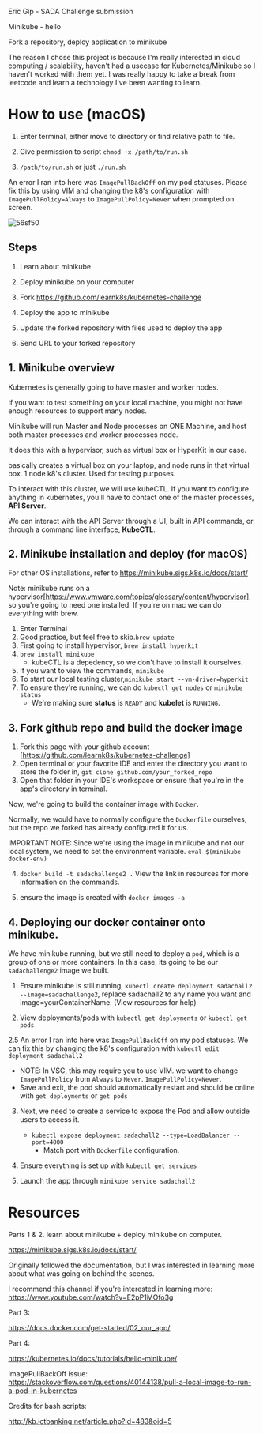 Eric Gip - SADA Challenge submission

Minikube - hello 

Fork a repository, deploy application to minikube 

The reason I chose this project is because I'm really interested in cloud computing / scalability, haven't had a usecase for Kubernetes/Minikube so I haven't worked with them yet. I was really happy to take a break from leetcode and learn a technology I've been wanting to learn. 

# How to use (macOS)

1. Enter terminal, either move to directory or find relative path to file. 

2. Give permission to script `chmod +x /path/to/run.sh`

3. `/path/to/run.sh` or just `./run.sh`

An error I ran into here was `ImagePullBackOff` on my pod statuses. Please fix this by using VIM and changing the k8's configuration with `ImagePullPolicy=Always` to `ImagePullPolicy=Never` when prompted on screen.

![56sf50](https://user-images.githubusercontent.com/42220408/115805030-fd012800-a398-11eb-821b-76856ac01fb6.gif)

## Steps

1. Learn about minikube 

2. Deploy minikube on your computer

3. Fork https://github.com/learnk8s/kubernetes-challenge

4. Deploy the app to minikube

5. Update the forked repository with files used to deploy the app

6. Send URL to your forked repository

## 1. Minikube overview

Kubernetes is generally going to have master and worker nodes. 

If you want to test something on your local machine, you might not have enough resources to support many nodes. 

Minikube will run Master and Node processes on ONE Machine, and host both master processes and worker processes node. 

It does this with a hypervisor, such as virtual box or HyperKit in our case.

basically creates a virtual box on your laptop, and node runs in that virtual box. 1 node k8's cluster. Used for testing purposes. 

To interact with this cluster, we will use kubeCTL. If you want to configure anything in kubernetes, you'll have to contact one of the master processes, **API Server**. 

We can interact with the API Server through a UI, built in API commands, or through a command line interface, **KubeCTL**.   

## 2. Minikube installation and deploy (for macOS)

For other OS installations, refer to https://minikube.sigs.k8s.io/docs/start/

Note: minikube runs on a hypervisor[https://www.vmware.com/topics/glossary/content/hypervisor], so you're going to need one installed. If you're on mac we can do everything with brew. 

1. Enter Terminal
2. Good practice, but feel free to skip.`brew update`
3. First going to install hypervisor, `brew install hyperkit`
5. `brew install minikube`
	* kubeCTL is a depedency, so we don't have to install it ourselves.
6. If you want to view the commands, `minikube` 
7. To start our local testing cluster,`minikube start --vm-driver=hyperkit`
8. To ensure they're running, we can do `kubectl get nodes` or `minikube status` 
	* We're making sure **status** is `READY` and **kubelet** is `RUNNING`. 

## 3. Fork github repo and build the docker image

1. Fork this page with your github account [https://github.com/learnk8s/kubernetes-challenge]
2. Open terminal or your favorite IDE and enter the directory you want to store the folder in, `git clone github.com/your_forked_repo`
3. Open that folder in your IDE's workspace or ensure that you're in the app's directory in terminal.  

Now, we're going to build the container image with `Docker`.

Normally, we would have to normally configure the `Dockerfile` ourselves, but the repo we forked has already configured it for us. 

IMPORTANT NOTE: Since we're using the image in minikube and not our local system, we need to set the environment variable. `eval $(minikube docker-env)`

4. `docker build -t sadachallenge2 .` View the link in resources for more information on the commands. 

5. ensure the image is created with `docker images -a`

## 4. Deploying our docker container onto minikube. 

We have minikube running, but we still need to deploy a `pod`, which is a group of one or more containers. In this case, its going to be our `sadachallenge2` image we built. 

1. Ensure minikube is still running, `kubectl create deployment sadachall2 --image=sadachallenge2`, replace sadachall2 to any name you want and image=yourContainerName. (View resources for help)

2. View deployments/pods with `kubectl get deployments` or `kubectl get pods`

2.5 An error I ran into here was `ImagePullBackOff` on my pod statuses. We can fix this by changing the k8's configuration with `kubectl edit deployment sadachall2`
   * NOTE: In VSC, this may require you to use VIM. we want to change `ImagePullPolicy` from `Always` to `Never`. `ImagePullPolicy=Never`. 
   * Save and exit, the pod should automatically restart and should be online with `get deployments` or `get pods`

3. Next, we need to create a service to expose the Pod and allow outside users to access it.
	* `kubectl expose deployment sadachall2 --type=LoadBalancer --port=4000`
		* Match port with `Dockerfile` configuration.

4. Ensure everything is set up with `kubectl get services`

5. Launch the app through `minikube service sadachall2`


# Resources

Parts 1 & 2. learn about minikube + deploy minikube on computer. 

https://minikube.sigs.k8s.io/docs/start/

Originally followed the documentation, but I was interested in learning more about what was going on behind the scenes. 

I recommend this channel if you're interested in learning more: https://www.youtube.com/watch?v=E2pP1MOfo3g

Part 3: 

https://docs.docker.com/get-started/02_our_app/

Part 4:

https://kubernetes.io/docs/tutorials/hello-minikube/

ImagePullBackOff issue: 
https://stackoverflow.com/questions/40144138/pull-a-local-image-to-run-a-pod-in-kubernetes

Credits for bash scripts:

http://kb.ictbanking.net/article.php?id=483&oid=5
